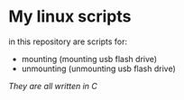 # My linux scripts

in this repository are scripts for:

+ mounting (mounting usb flash drive)
+ unmounting (unmounting usb flash drive)

*They are all written in C*
